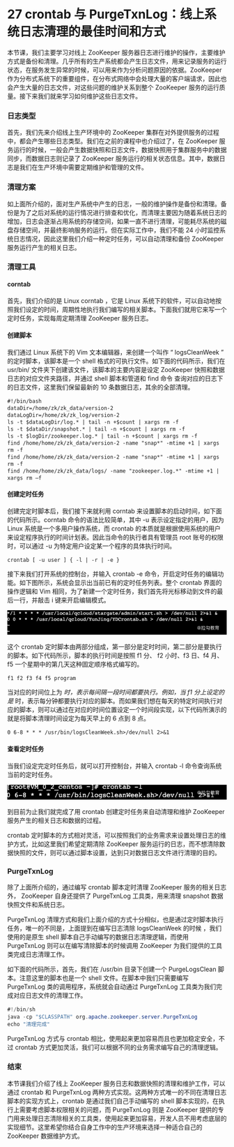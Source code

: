 # 27 crontab 与 PurgeTxnLog：线上系统日志清理的最佳时间和方式

本节课，我们主要学习对线上 ZooKeeper 服务器日志进行维护的操作，主要维护方式是备份和清理。几乎所有的生产系统都会产生日志文件，用来记录服务的运行状态，在服务发生异常的时候，可以用来作为分析问题原因的依据。ZooKeeper 作为分布式系统下的重要组件，在分布式网络中会处理大量的客户端请求，因此也会产生大量的日志文件，对这些问题的维护关系到整个 ZooKeeper 服务的运行质量。接下来我们就来学习如何维护这些日志文件。

### 日志类型

首先，我们先来介绍线上生产环境中的 ZooKeeper 集群在对外提供服务的过程中，都会产生哪些日志类型。我们在之前的课程中也介绍过了，在 ZooKeeper 服务运行的时候，一般会产生数据快照和日志文件，数据快照用于集群服务中的数据同步，而数据日志则记录了 ZooKeeper 服务运行的相关状态信息。其中，数据日志是我们在生产环境中需要定期维护和管理的文件。

### 清理方案

如上面所介绍的，面对生产系统中产生的日志，一般的维护操作是备份和清理。备份是为了之后对系统的运行情况进行排查和优化，而清理主要因为随着系统日志的增加，日志会逐渐占用系统的存储空间，如果一直不进行清理，可能耗尽系统的磁盘存储空间，并最终影响服务的运行。但在实际工作中，我们不能 24 小时监控系统日志情况，因此这里我们介绍一种定时任务，可以自动清理和备份 ZooKeeper 服务运行产生的相关日志。

### 清理工具

#### corntab

首先，我们介绍的是 Linux corntab ，它是 Linux 系统下的软件，可以自动地按照我们设定的时间，周期性地执行我们编写的相关脚本。下面我们就用它来写一个定时任务，实现每周定期清理 ZooKeeper 服务日志。

#### 创建脚本

我们通过 Linux 系统下的 Vim 文本编辑器，来创建一个叫作 “ logsCleanWeek ” 的定时脚本，该脚本是一个 shell 格式的可执行文件。如下面的代码所示，我们在 usr/bin/ 文件夹下创建该文件，该脚本的主要内容是设定 ZooKeeper 快照和数据日志的对应文件夹路径，并通过 shell 脚本和管道和 find 命令 查询对应的日志下的日志文件，这里我们保留最新的 10 条数据日志，其余的全部清理。

```plaintext
#!/bin/bash 
dataDir=/home/zk/zk_data/version-2 
dataLogDir=/home/zk/zk_log/version-2 
ls -t $dataLogDir/log.* | tail -n +$count | xargs rm -f 
ls -t $dataDir/snapshot.* | tail -n +$count | xargs rm -f 
ls -t $logDir/zookeeper.log.* | tail -n +$count | xargs rm -f  
find /home/home/zk/zk_data/version-2 -name "snap*" -mtime +1 | xargs rm -f                              
find /home/home/zk/zk_data/version-2 -name "snap*" -mtime +1 | xargs rm -f               
find /home/home/zk/zk_data/logs/ -name "zookeeper.log.*" -mtime +1 | xargs rm –f     
```

#### 创建定时任务

创建完定时脚本后，我们接下来就利用 corntab 来设置脚本的启动时间，如下面的代码所示。corntab 命令的语法比较简单，其中 -u 表示设定指定的用户，因为 Linux 系统是一个多用户操作系统，而 crontab 的本质就是根据使用系统的用户来设定程序执行的时间计划表。因此当命令的执行者具有管理员 root 账号的权限时，可以通过 -u 为特定用户设定某一个程序的具体执行时间。

```plaintext
crontab [ -u user ] { -l | -r | -e } 
```

接下来我们打开系统的控制台，并输入 crontab -e 命令，开启定时任务的编辑功能。如下图所示，系统会显示出当前已有的定时任务列表。整个 crontab 界面的操作逻辑和 Vim 相同，为了新建一个定时任务，我们首先将光标移动到文件的最后一行，并敲击 i 键来开启编辑模式。

![Drawing 0.png](assets/CgqCHl8qlt2ALC7CAABlifm7LHs902.png)

这个 crontab 定时脚本由两部分组成，第一部分是定时时间，第二部分是要执行的脚本。如下代码所示，脚本的执行时间是按照 f1 分、 f2 小时、f3 日、f4 月、f5 一个星期中的第几天这种固定顺序格式编写的。

```plaintext
f1 f2 f3 f4 f5 program 
```

当对应的时间位上为 *时，表示每间隔一段时间都要执行。例如，当 f1 分上设定的是* 时，表示每分钟都要执行对应的脚本。而如果我们想在每天的特定时间执行对应的脚本，则可以通过在对应的时间位置设定一个时间段实现，以下代码所演示的就是将脚本清理时间设定为每天早上的 6 点到 8 点。

```plaintext
0 6-8 * * * /usr/bin/logsCleanWeek.sh>/dev/null 2>&1 
```

#### 查看定时任务

当我们设定完定时任务后，就可以打开控制台，并输入 crontab -l 命令查询系统当前的定时任务。

![Drawing 1.png](assets/CgqCHl8qlu-AW-xZAAA50ErYH4s391.png)

到目前为止我们就完成了用 crontab 创建定时任务来自动清理和维护 ZooKeeper 服务产生的相关日志和数据的过程。

crontab 定时脚本的方式相对灵活，可以按照我们的业务需求来设置处理日志的维护方式，比如这里我们希望定期清除 ZooKeeper 服务运行的日志，而不想清除数据快照的文件，则可以通过脚本设置，达到只对数据日志文件进行清理的目的。

### PurgeTxnLog

除了上面所介绍的，通过编写 crontab 脚本定时清理 ZooKeeper 服务的相关日志外， ZooKeeper 自身还提供了 PurgeTxnLog 工具类，用来清理 snapshot 数据快照文件和系统日志。

PurgeTxnLog 清理方式和我们上面介绍的方式十分相似，也是通过定时脚本执行任务，唯一的不同是，上面提到在编写日志清除 logsCleanWeek 的时候 ，我们使用的是原生 shell 脚本自己手动编写的数据日志清理逻辑，而使用 PurgeTxnLog 则可以在编写清除脚本的时候调用 ZooKeeper 为我们提供的工具类完成日志清理工作。

如下面的代码所示，首先，我们在 /usr/bin 目录下创建一个 PurgeLogsClean 脚本。注意这里的脚本也是一个 shell 文件。在脚本中我们只需要编写 PurgeTxnLog 类的调用程序，系统就会自动通过 PurgeTxnLog 工具类为我们完成对应日志文件的清理工作。

```java
#!/bin/sh  
java -cp "$CLASSPATH" org.apache.zookeeper.server.PurgeTxnLog 
echo "清理完成" 
```

PurgeTxnLog 方式与 crontab 相比，使用起来更加容易而且也更加稳定安全，不过 crontab 方式更加灵活，我们可以根据不同的业务需求编写自己的清理逻辑。

### 结束

本节课我们介绍了线上 ZooKeeper 服务日志和数据快照的清理和维护工作，可以通过 crontab 和 PurgeTxnLog 两种方式实现。这两种方式唯一的不同在清理日志脚本的实现方式上，crontab 是通过我们自己手动编写的 shell 脚本实现的，在执行上需要考虑脚本权限相关的问题，而 PurgeTxnLog 则是 ZooKeeper 提供的专门用来处理日志清除相关的工具类，使用起来更加容易，开发人员不用考虑底层的实现细节。这里希望你结合自身工作中的生产环境来选择一种适合自己的 ZooKeeper 数据维护方式。
